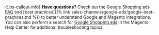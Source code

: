 {:.bs-callout-info}
**Have questions?** Check out the Google Shopping ads [FAQ](https://docs.magento.com/m2/ce/user_guide/sales-channels/google-ads/google-faq.html) and [best practices]({% link sales-channels/google-ads/google-best-practices.md %}) to better understand Google and Magento integrations. You can also perform a search for [Google Shopping ads](https://support.magento.com/hc/en-us/search?utf8=%E2%9C%93&amp;query=google+shopping+ads) in the Magento Help Center for additional troubleshooting topics.